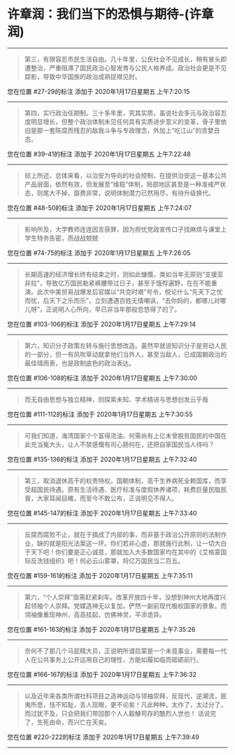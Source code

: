 # 许章润：我们当下的恐惧与期待-(许章润)

---

> 第三，有限容忍市民生活自由。几十年里，公民社会不见成长，稍有冒头即遭整治，严重阻滞了国民政治心智发育与公民人格养成。政治社会更是不见踪影，导致中华国族的政治成熟捉襟见肘。

您在位置 #27-29的标注 添加于 2020年1月17日星期五 上午7:20:15

---

> 第四，实行政治任期制。三十多年里，究其实质，虽说社会多元与政治容忍度明显增长，但整个政治体制未见任何具有实质进步意义的变革，骨子里依旧是那一套陈腐而残忍的敌我斗争与专政理念，外加上“吃江山”的贪婪丑态。

您在位置 #39-41的标注 添加于 2020年1月17日星期五 上午7:22:48

---

> 综上所述，总体来看，以治安为导向的社会控制，在提供治安这一基本公共产品层面，依然有效，但发展至“维稳”体制，局部地区甚至是一种准戒严状态，则尾大不掉，靡费非常，说明体制潜力已然用尽，有待升级换代。

您在位置 #48-50的标注 添加于 2020年1月17日星期五 上午7:24:07

---

> 影响所及，大学教师连连因言获罪，因为担忧党政宣传口子找麻烦与课堂上学生特务告密，而战战兢兢

您在位置 #74-75的标注 添加于 2020年1月17日星期五 上午7:26:05

---

> 长期高速的经济增长终有结束之时，则如此慷慨，类如当年无原则“支援亚非拉”，导致亿万国民勒紧裤腰带过日子，甚至于饿殍遍野，在在不能重演。此次中美贸易战爆发后官媒以“共克时艰”号令，傥论什么“先天下之忧而忧，后天下之乐而乐”，立刻遭遇百姓无情嘲讽，“去你妈的，都哪儿对哪儿呀”，正说明人心所向，早已非当年那般忽悠得了的了。

您在位置 #103-106的标注 添加于 2020年1月17日星期五 上午7:29:14

---

> 第六，知识分子政策左转与施行思想改造。虽然早就说知识分子是劳动人民的一部分，但一有风吹草动就拿他们当外人，甚至当敌人，已成国朝政治的最佳晴雨表，也是政制底色的政治表达。

您在位置 #106-108的标注 添加于 2020年1月17日星期五 上午7:30:00

---

> 而无自由思想与独立精神，则探索未知、学术精进与思想创发云乎哉

您在位置 #111-112的标注 添加于 2020年1月17日星期五 上午7:30:55

---

> 可我们知道，海湾国家个个富得流油，何需尚有上亿未曾脱贫国民的中国在此充当冤大头，让人不禁感慨有司心肠何在，还把自家国民当人待吗？

您在位置 #135-136的标注 添加于 2020年1月17日星期五 上午7:32:40

---

> 第三，取消退休高干的权贵特权。国朝体制，高干生养病死全赖国库，而享受超国民待遇。原有生活待遇、医疗标准与度假休养诸项，耗费巨量民脂民膏，大家耳闻目睹，而至今不敢公布，正说明见不得人。

您在位置 #145-147的标注 添加于 2020年1月17日星期五 上午7:33:40

---

> 反腐而腐败不止，就在于搞成了内部的事，而非基于政治公开原则的法制作业，缺的就是阳光法案这一环。你们若非心虚，那就施行此制，让一切大白于天下吧！你们要是正心诚意，那就加入大多数国家均在其中的《艾格蒙国际反洗钱组织》吧！何必云山雾罩，将亿万国民当二百五。

您在位置 #159-161的标注 添加于 2020年1月17日星期五 上午7:35:11

---

> 第六，“个人崇拜”亟需赶紧刹车。改革开放四十年，没想到神州大地再度兴起领袖个人崇拜。党媒造神无以复加，俨然一副前现代极权国家的景象。而领袖像重现神州，高高挂起，仿佛神灵，平添诡异。

您在位置 #161-163的标注 添加于 2020年1月17日星期五 上午7:35:26

---

> 奈何不了那几个马屁精大员，正说明所谓启蒙是一个未竟事业，需要每一代人在公共事务上公开运用自己的理性，方能如履如临而砥砺前行。

您在位置 #166-167的标注 添加于 2020年1月17日星期五 上午7:36:32

---

> 以及近年来各类所谓社科项目之造神运动与领袖崇拜，反现代，逆潮流，匪夷所思，恬不知耻，丢人现眼，更不论矣！凡此种种，太作了，太过分了，而过犹不及，只会把我们带回那个人人觳觫苟存的酷烈人世也！ 话说完了，生死由命，而兴亡在天矣。

您在位置 #220-222的标注 添加于 2020年1月17日星期五 上午7:39:49

---

